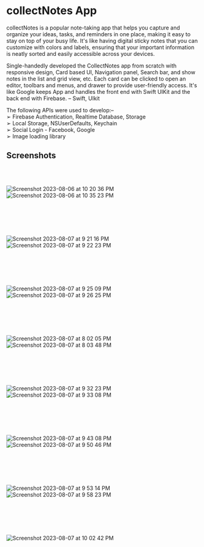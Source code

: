 # collectNotes App  

collectNotes is a popular note-taking app that helps you capture and organize your ideas, tasks, and reminders in one place, making it easy
to stay on top of your busy life. It's like having digital sticky notes that you can customize with colors and labels, ensuring that your
important information is neatly sorted and easily accessible across your devices.

Single-handedly developed the CollectNotes app from scratch
 with responsive design, Card based UI, Navigation panel, Search bar, and show notes in the list and grid view, etc. Each card can be
 clicked to open an editor, toolbars and menus, and drawer to provide user-friendly access. It's like Google keeps App and handles the front
 end with Swift UIKit and the back end with Firebase. – Swift, UIkit 
 
 The following APIs were used to develop:–<br/>
➢ Firebase Authentication, Realtime Database, Storage <br/>
➢ Local Storage, NSUserDefaults, Keychain<br/>
➢ Social Login - Facebook, Google<br/>
➢ Image loading library

 
## Screenshots 
<br/>
<br/>

![Screenshot 2023-08-06 at 10 20 36 PM](https://github.com/faizanpro77/collectNotes/assets/83450298/7efdb9ea-cc26-415b-8c0f-877d4874c9ec)
&nbsp;&nbsp;&nbsp;&nbsp;&nbsp;&nbsp;&nbsp;&nbsp;&nbsp;&nbsp;&nbsp;&nbsp;&nbsp;&nbsp;&nbsp;&nbsp;&nbsp;&nbsp;&nbsp;&nbsp;&nbsp;&nbsp;&nbsp;&nbsp;&nbsp;&nbsp;&nbsp;&nbsp;&nbsp;&nbsp;&nbsp;&nbsp;
![Screenshot 2023-08-06 at 10 35 23 PM](https://github.com/faizanpro77/collectNotes/assets/83450298/8083ba98-e2ed-4524-9fbd-6e549358e33f)

<br/>
<br/>
<br/>
<br/>

![Screenshot 2023-08-07 at 9 21 16 PM](https://github.com/faizanpro77/collectNotes/assets/83450298/9fd7c662-e27b-4632-b494-05617e88006e)
&nbsp;&nbsp;&nbsp;&nbsp;&nbsp;&nbsp;&nbsp;&nbsp;&nbsp;&nbsp;&nbsp;&nbsp;&nbsp;&nbsp;&nbsp;&nbsp;&nbsp;&nbsp;&nbsp;&nbsp;&nbsp;&nbsp;&nbsp;&nbsp;&nbsp;&nbsp;&nbsp;&nbsp;&nbsp;&nbsp;&nbsp;&nbsp;
![Screenshot 2023-08-07 at 9 22 23 PM](https://github.com/faizanpro77/collectNotes/assets/83450298/9a69f8af-c129-41f1-a25b-61ffb0595e20)

<br/>
<br/>
<br/>
<br/>

![Screenshot 2023-08-07 at 9 25 09 PM](https://github.com/faizanpro77/collectNotes/assets/83450298/4d15917e-b6c7-4176-991c-a6e2018f2741)
&nbsp;&nbsp;&nbsp;&nbsp;&nbsp;&nbsp;&nbsp;&nbsp;&nbsp;&nbsp;&nbsp;&nbsp;&nbsp;&nbsp;&nbsp;&nbsp;&nbsp;&nbsp;&nbsp;&nbsp;&nbsp;&nbsp;&nbsp;&nbsp;&nbsp;&nbsp;&nbsp;&nbsp;&nbsp;&nbsp;&nbsp;&nbsp;
![Screenshot 2023-08-07 at 9 26 25 PM](https://github.com/faizanpro77/collectNotes/assets/83450298/3908618a-3734-4bbf-9b47-4fc72e8b33ff)

<br/>
<br/>
<br/>
<br/>

![Screenshot 2023-08-07 at 8 02 05 PM](https://github.com/faizanpro77/collectNotes/assets/83450298/d33d0ba4-5133-4c3f-8f27-0200a15eaea7)
&nbsp;&nbsp;&nbsp;&nbsp;&nbsp;&nbsp;&nbsp;&nbsp;&nbsp;&nbsp;&nbsp;&nbsp;&nbsp;&nbsp;&nbsp;&nbsp;&nbsp;&nbsp;&nbsp;&nbsp;&nbsp;&nbsp;&nbsp;&nbsp;&nbsp;&nbsp;&nbsp;&nbsp;&nbsp;&nbsp;&nbsp;&nbsp;
![Screenshot 2023-08-07 at 8 03 48 PM](https://github.com/faizanpro77/collectNotes/assets/83450298/8a304a89-1d7e-410a-a223-87a141ed2caf)

<br/>
<br/>
<br/>
<br/>

![Screenshot 2023-08-07 at 9 32 23 PM](https://github.com/faizanpro77/collectNotes/assets/83450298/29dfbce3-239a-4328-8303-7b318695fc04)
&nbsp;&nbsp;&nbsp;&nbsp;&nbsp;&nbsp;&nbsp;&nbsp;&nbsp;&nbsp;&nbsp;&nbsp;&nbsp;&nbsp;&nbsp;&nbsp;&nbsp;&nbsp;&nbsp;&nbsp;&nbsp;&nbsp;&nbsp;&nbsp;&nbsp;&nbsp;&nbsp;&nbsp;&nbsp;&nbsp;&nbsp;&nbsp;
![Screenshot 2023-08-07 at 9 33 08 PM](https://github.com/faizanpro77/collectNotes/assets/83450298/5de9f4ff-d174-4a81-90d5-9bf2775bc1a8)

<br/>
<br/>
<br/>
<br/>

![Screenshot 2023-08-07 at 9 43 08 PM](https://github.com/faizanpro77/collectNotes/assets/83450298/d80fffdb-9d38-4bc5-97b7-1904674a6cc7)
&nbsp;&nbsp;&nbsp;&nbsp;&nbsp;&nbsp;&nbsp;&nbsp;&nbsp;&nbsp;&nbsp;&nbsp;&nbsp;&nbsp;&nbsp;&nbsp;&nbsp;&nbsp;&nbsp;&nbsp;&nbsp;&nbsp;&nbsp;&nbsp;&nbsp;&nbsp;&nbsp;&nbsp;&nbsp;&nbsp;&nbsp;&nbsp;
![Screenshot 2023-08-07 at 9 50 46 PM](https://github.com/faizanpro77/collectNotes/assets/83450298/ab45586b-9888-45ad-9284-c70a4dc51117)

<br/>
<br/>
<br/>
<br/>

![Screenshot 2023-08-07 at 9 53 14 PM](https://github.com/faizanpro77/collectNotes/assets/83450298/dfce7065-c172-4eca-916c-ef5b45a3b9ca)
&nbsp;&nbsp;&nbsp;&nbsp;&nbsp;&nbsp;&nbsp;&nbsp;&nbsp;&nbsp;&nbsp;&nbsp;&nbsp;&nbsp;&nbsp;&nbsp;&nbsp;&nbsp;&nbsp;&nbsp;&nbsp;&nbsp;&nbsp;&nbsp;&nbsp;&nbsp;&nbsp;&nbsp;&nbsp;&nbsp;&nbsp;&nbsp;
![Screenshot 2023-08-07 at 9 58 23 PM](https://github.com/faizanpro77/collectNotes/assets/83450298/6fb47e3c-1d2a-4853-9f50-abd59cdb0a7c)

<br/>
<br/>
<br/>
<br/>

![Screenshot 2023-08-07 at 10 02 42 PM](https://github.com/faizanpro77/collectNotes/assets/83450298/48419eaf-f3c9-4640-bb56-7acb59fe225b)



